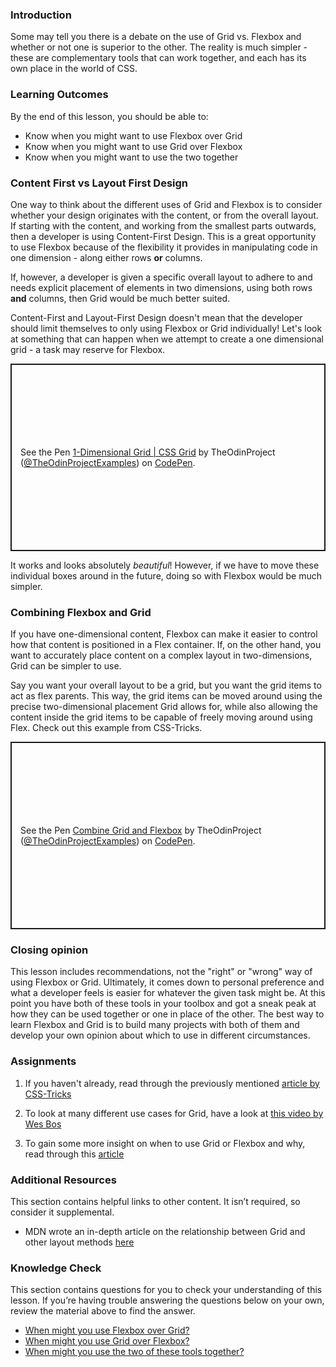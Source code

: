 ### Introduction
Some may tell you there is a debate on the use of Grid vs. Flexbox and whether or not one is superior to the other. The reality is much simpler - these are complementary tools that can work together, and each has its own place in the world of CSS. 

### Learning Outcomes

By the end of this lesson, you should be able to:

* Know when you might want to use Flexbox over Grid
* Know when you might want to use Grid over Flexbox
* Know when you might want to use the two together

### Content First vs Layout First Design
One way to think about the different uses of Grid and Flexbox is to consider whether your design originates with the content, or from the overall layout. If starting with the content, and working from the smallest parts outwards, then a developer is using Content-First Design. This is a great opportunity to use Flexbox because of the flexibility it provides in manipulating code in one dimension - along either rows **or** columns. 

If, however, a developer is given a specific overall layout to adhere to and needs explicit placement of elements in two dimensions, using both rows **and** columns, then Grid would be much better suited. 

Content-First and Layout-First Design doesn't mean that the developer should limit themselves to only using Flexbox or Grid individually! Let's look at something that can happen when we attempt to create a one dimensional grid - a task may reserve for Flexbox.

<p class="codepen" data-height="300" data-theme-id="dark" data-default-tab="css,result" data-slug-hash="mdByJRV" data-editable="true" data-user="TheOdinProjectExamples" style="height: 300px; box-sizing: border-box; display: flex; align-items: center; justify-content: center; border: 2px solid; margin: 1em 0; padding: 1em;">
  <span>See the Pen <a href="https://codepen.io/TheOdinProjectExamples/pen/mdByJRV">
  1-Dimensional Grid | CSS Grid</a> by TheOdinProject (<a href="https://codepen.io/TheOdinProjectExamples">@TheOdinProjectExamples</a>)
  on <a href="https://codepen.io">CodePen</a>.</span>
</p>
<script async src="https://cpwebassets.codepen.io/assets/embed/ei.js"></script>

It works and looks absolutely *beautiful*! However, if we have to move these individual boxes around in the future, doing so with Flexbox would be much simpler. 

### Combining Flexbox and Grid
If you have one-dimensional content, Flexbox can make it easier to control how that content is positioned in a Flex container. If, on the other hand, you want to accurately place content on a complex layout in two-dimensions, Grid can be simpler to use.

Say you want your overall layout to be a grid, but you want the grid items to act as flex parents. This way, the grid items can be moved around using the precise two-dimensional placement Grid allows for, while also allowing the content inside the grid items to be capable of freely moving around using Flex. Check out this example from CSS-Tricks.

<p class="codepen" data-height="300" data-theme-id="dark" data-default-tab="css,result" data-slug-hash="vYeEOxN" data-editable="true" data-user="TheOdinProjectExamples" style="height: 300px; box-sizing: border-box; display: flex; align-items: center; justify-content: center; border: 2px solid; margin: 1em 0; padding: 1em;">
  <span>See the Pen <a href="https://codepen.io/TheOdinProjectExamples/pen/vYeEOxN">
  Combine Grid and Flexbox</a> by TheOdinProject (<a href="https://codepen.io/TheOdinProjectExamples">@TheOdinProjectExamples</a>)
  on <a href="https://codepen.io">CodePen</a>.</span>
</p>
<script async src="https://cpwebassets.codepen.io/assets/embed/ei.js"></script>

### Closing opinion
This lesson includes recommendations, not the "right" or "wrong" way of using Flexbox or Grid. Ultimately, it comes down to personal preference and what a developer feels is easier for whatever the given task might be. At this point you have both of these tools in your toolbox and got a sneak peak at how they can be used together or one in place of the other. The best way to learn Flexbox and Grid is to build many projects with both of them and develop your own opinion about which to use in different circumstances.

### Assignments
<div class="lesson-content__panel" markdown="1">

1. If you haven't already, read through the previously mentioned [article by CSS-Tricks](https://css-tricks.com/css-grid-replace-flexbox/)

2. To look at many different use cases for Grid, have a look at [this video by Wes Bos](https://www.youtube.com/watch?v=HYji_V2aYa0)

3. To gain some more insight on when to use Grid or Flexbox and why, read through this [article](https://webdesign.tutsplus.com/articles/flexbox-vs-css-grid-which-should-you-use--cms-30184)
</div>

### Additional Resources
This section contains helpful links to other content. It isn’t required, so consider it supplemental.

- MDN wrote an in-depth article on the relationship between Grid and other layout methods [here](https://developer.mozilla.org/en-US/docs/Web/CSS/CSS_Grid_Layout/Relationship_of_Grid_Layout)

### Knowledge Check
This section contains questions for you to check your understanding of this lesson. If you’re having trouble answering the questions below on your own, review the material above to find the answer.

- <a class="knowledge-check-link" href='#content-first-vs-layout-first-design'>When might you use Flexbox over Grid?</a>
- <a class="knowledge-check-link" href='#content-first-vs-layout-first-design'>When might you use Grid over Flexbox?</a>
- <a class="knowledge-check-link" href='#combining-flexbox-and-grid'>When might you use the two of these tools together?</a>
